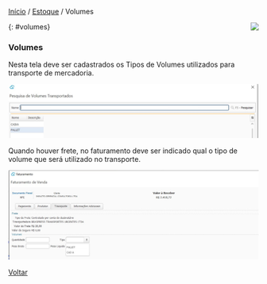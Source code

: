 [Início](index.md) / [Estoque](estoque.md) / Volumes

<a href="http://docs.continentenuvem.com.br/dicas.html#dicas"><img align="right" src="http://docs.continentenuvem.com.br/images/dicas.jpg"></a>



{: #volumes}

### Volumes

Nesta tela deve ser cadastrados os Tipos de Volumes utilizados para transporte de mercadoria.

![](images/estoque_volumes.jpg)

Quando houver frete, no faturamento deve ser indicado qual o tipo de volume que será utilizado no transporte.

![](images/estoque_volumes_faturamento.jpg)



[Voltar](estoque.md#estoque)

